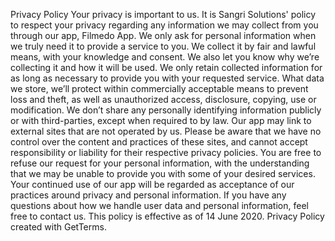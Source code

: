 Privacy Policy
Your privacy is important to us. It is Sangri Solutions' policy to respect your privacy regarding any information we may collect from you through our app, Filmedo App.
We only ask for personal information when we truly need it to provide a service to you. We collect it by fair and lawful means, with your knowledge and consent. We also let you know why we’re collecting it and how it will be used.
We only retain collected information for as long as necessary to provide you with your requested service. What data we store, we’ll protect within commercially acceptable means to prevent loss and theft, as well as unauthorized access, disclosure, copying, use or modification.
We don’t share any personally identifying information publicly or with third-parties, except when required to by law.
Our app may link to external sites that are not operated by us. Please be aware that we have no control over the content and practices of these sites, and cannot accept responsibility or liability for their respective privacy policies.
You are free to refuse our request for your personal information, with the understanding that we may be unable to provide you with some of your desired services.
Your continued use of our app will be regarded as acceptance of our practices around privacy and personal information. If you have any questions about how we handle user data and personal information, feel free to contact us.
This policy is effective as of 14 June 2020.
Privacy Policy created with GetTerms. 
